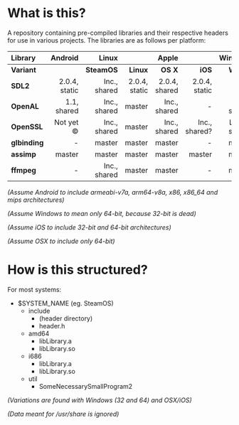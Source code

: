 # What is this?

A repository containing pre-compiled libraries and their respective headers for use in various projects. The libraries are as follows per platform:

| **Library**  | **Android**   | **Linux**                   || **Apple**                    || **Windows**                    ||
|:-------------|--------------:|-------------:|--------------:|--------------:|--------------:|---------------:|---------------:|
| **Variant**  |               | **SteamOS**  | **Linux**     | **OS X**      | **iOS**       | **Win32**      | **UWP**        |
| **SDL2**     | 2.0.4, static | Inc., shared | 2.0.4, static | 2.0.4, shared | 2.0.4, static | 2.0.4, static  | 2.0.4, static  |
| **OpenAL**   | 1.1, shared   | Inc., shared | master        | Inc., shared  | -             | 1.1, shared    | -              |
| **OpenSSL**  | Not yet ©     | Inc., shared | master        | Inc., shared  | Inc., shared? | Latest, shared | -              |
| **glbinding**| -             | master       | master        | master        | -             | master         | -              |
| **assimp**   | master        | master       | master        | master        | master        | master         | -              |
| **ffmpeg**   | -             | Inc., shared | master        | master        | -             | master         | -              |

*(Assume Android to include armeabi-v7a, arm64-v8a, x86, x86_64 and mips architectures)*

*(Assume Windows to mean only 64-bit, because 32-bit is dead)*

*(Assume iOS to include 32-bit and 64-bit architectures)*

*(Assume OSX to include only 64-bit)*

# How is this structured?
For most systems:

 - $SYSTEM_NAME (eg. SteamOS)
   - include
     - (header directory)
     - header.h
   - amd64
     - libLibrary.a
     - libLibrary.so
   - i686
     - libLibrary.a
     - libLibrary.so
   - util
     - SomeNecessarySmallProgram2

*(Variations are found with Windows (32 and 64) and OSX/iOS)*

*(Data meant for /usr/share is ignored)*
